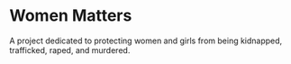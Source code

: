 # Women Matters
 A project dedicated to protecting women and girls from being kidnapped, trafficked, raped, and murdered.
